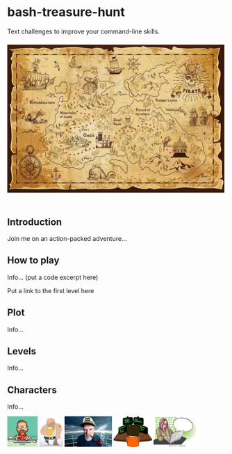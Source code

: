 # bash-treasure-hunt
Text challenges to improve your command-line skills.

<img src="images/treasure-map.jpg" width="500"><br/><br/>


## Introduction

Join me on an action-packed adventure...

## How to play

Info... (put a code excerpt here)

Put a link to the first level here


## Plot

Info...


## Levels

Info...


## Characters

Info...

<p float="left">
  <img src="images/computer-programmer.jpeg" height="70" />
  <img src="images/drunken-sailor.png" height="70" /> 
  <img src="images/captain-1.jpeg" height="70" />
  <img src="images/friend-programmer.png" height="70" />
  <img src="images/woman-hacker.jpeg" height="70" />
</p>
